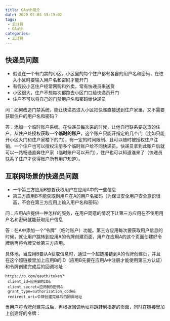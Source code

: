 ```yaml
---
title: OAuth简介
date: 2020-01-03 15:19:02
tags: 
 - 云计算
 - OAuth
categories: 
 - 云计算
---
```


## 快递员问题

* 假设在一个有门禁的小区，小区里的每个住户都有各自的用户名和密码，在进入小区时要输入用户名和密码才能开门
* 有假设小区住户经常网购和外卖，常有快递员来送货
* 小区很大，住户不想每次都跑去小区门口给快递员开门
* 住户不可以将自己的门禁用户名和密码给快递员

问：如何改造门禁系统，能让快递员进入小区把快递直接送到住户家里，又不需要获取住户的用户名和密码？

答：添加一个临时账户系统。在快递员每次来的时候，让他自行联系要送货的住户，从住户处授权获取**一个临时的账户**，这个账户只能开指定的几个门（比如只能开小区大门和住户家楼下的门）、有一定的时间限制、且可以随时被授权住户注销，一个住户也可以授权注册多个临时账户给不同快递员。快递员拿到此账户后就可以一路畅通直奔住户家（临时账户可以开门），住户也可以知道谁来了（快递员联系了住户才获得账户所有用户知道）。

## 互联网场景的快递员问题

* 一个第三方应用B想要获取用户在应用A中的一些信息
* 第三方应用B不能获取到用户在A的用户名密码（为保证安全用户安全意识很高，不会在第三方应用上输入用户名和密码）

问：应用A应提供一种怎样的服务，在用户同意的情况下让第三方应用在不使用用户名和密码就能获取用户信息

答：在A中添加一个“令牌”（临时账户）功能。第三方应用每次要获取用户信息的时候，就让用户跳转到应用A的令牌创建页面，用户在应用A的这个页面创建好令牌后再将令牌交给第三方应用。

具体地，当应用B要从A获取信息时，通过一个超链接链到A的令牌创建页，并且在这个超链接里加上应用B的ID（应用B先要在应用A中注册才能使用第三方认证）和令牌创建完成后的回调地址：

```url
https://b.com/oauth/token?
 client_id=应用B的ID&
 client_secret=应用B的密码&
 grant_type=authorization_code&
 redirect_uri=令牌创建完成后的回调地址
```

当用户将令牌创建完成后，再根据回调地址将跳转到指定的页面，同时在链接里加上创建好的令牌：

